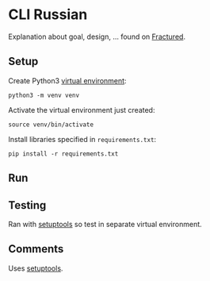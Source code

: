 # CLI Russian

Explanation about goal, design, ... found on [Fractured](https://isaacverm.github.io/posts/cli-russian/).

## Setup

Create Python3 [virtual environment](https://docs.python.org/3/tutorial/venv.html):

```
python3 -m venv venv
```

Activate the virtual environment just created:

```
source venv/bin/activate
```

Install libraries specified in `requirements.txt`:

```
pip install -r requirements.txt
```

## Run

## Testing

Ran with [setuptools](https://click.palletsprojects.com/en/7.x/setuptools/#setuptools-integration) so test in separate virtual environment.

## Comments

Uses [setuptools](https://click.palletsprojects.com/en/7.x/setuptools/#setuptools-integration).

